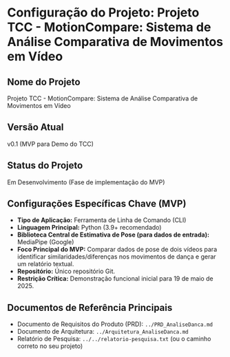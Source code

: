 # Configuração do Projeto: Projeto TCC - MotionCompare: Sistema de Análise Comparativa de Movimentos em Vídeo

## Nome do Projeto

Projeto TCC - MotionCompare: Sistema de Análise Comparativa de Movimentos em Vídeo

## Versão Atual

v0.1 (MVP para Demo do TCC)

## Status do Projeto

Em Desenvolvimento (Fase de implementação do MVP)

## Configurações Específicas Chave (MVP)

- **Tipo de Aplicação:** Ferramenta de Linha de Comando (CLI)
- **Linguagem Principal:** Python (3.9+ recomendado)
- **Biblioteca Central de Estimativa de Pose (para dados de entrada):** MediaPipe (Google)
- **Foco Principal do MVP:** Comparar dados de pose de dois vídeos para identificar similaridades/diferenças nos movimentos de dança e gerar um relatório textual.
- **Repositório:** Único repositório Git.
- **Restrição Crítica:** Demonstração funcional inicial para 19 de maio de 2025.

## Documentos de Referência Principais

- Documento de Requisitos do Produto (PRD): `../PRD_AnaliseDanca.md`
- Documento de Arquitetura: `../Arquitetura_AnaliseDanca.md`
- Relatório de Pesquisa: `../../relatorio-pesquisa.txt` (ou o caminho correto no seu projeto)
